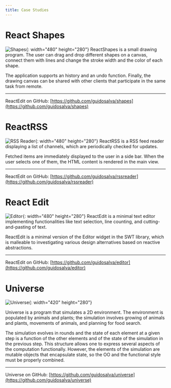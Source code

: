 ```yaml
---
title: Case Studies
---
```

# React Shapes

![Shapes](images/shapes.png){: width="480" height="280"}
ReactShapes is a small
drawing program. The user can drag and drop
different shapes on a canvas, connect them with
lines and change the stroke width and the color of
each shape.

The application supports an history and an undo
function. Finally, the drawing canvas can be shared with
other clients that participate in the same task from
remote.

---
ReactEdit on GitHub:
[https://github.com/guidosalva/shapes](https://github.com/guidosalva/shapes)

# ReactRSS

![RSS Reader](images/rssreader.png){: width="480" height="280"}
ReactRSS is a RSS feed
reader displaying a list of channels, which are
periodically checked for updates.

Fetched items are immediately displayed to the user in a
side bar. When the user selects one of them, the HTML
content is rendered in the main view.

---
ReactEdit on GitHub:
[https://github.com/guidosalva/rssreader](https://github.com/guidosalva/rssreader)

# React Edit
![Editor](images/editor.png){: width="480" height="280"}
ReactEdit is a minimal text editor implementing
functionalities like text selection, line counting, and
cutting-and-pasting of text.

ReactEdit is a minimal version of the Editor widget in the
SWT library, which is malleable to investigating various
design alternatives based on reactive abstractions.

---
ReactEdit on GitHub:
[https://github.com/guidosalva/editor](https://github.com/guidosalva/editor)

# Universe

![Universe](images/universe.png){: width="420" height="280"}

Universe is a program that simulates a 2D
environment. The environment is populated by animals and plants; the
simulation involves growing of animals and plants, movements of
animals, and planning for food search.

The simulation evolves in rounds and the state of each
element at a given step is a function of the other
elements and of the state of the simulation in the
previous step. This structure allows one to express
several aspects of the computation functionally. However,
the elements of the simulation are mutable objects that
encapsulate state, so the OO and the functional style must
be properly combined.

---
Universe on GitHub:
[https://github.com/guidosalva/universe](https://github.com/guidosalva/universe)
